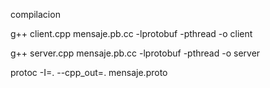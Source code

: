 compilacion

g++ client.cpp mensaje.pb.cc -lprotobuf -pthread -o client

g++ server.cpp mensaje.pb.cc -lprotobuf -pthread -o server

protoc -I=. --cpp_out=. mensaje.proto